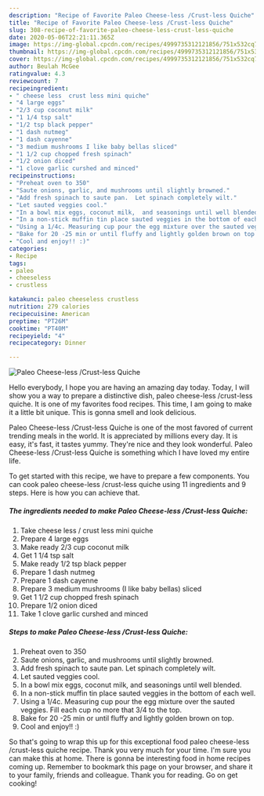 ```yaml
---
description: "Recipe of Favorite Paleo Cheese-less /Crust-less Quiche"
title: "Recipe of Favorite Paleo Cheese-less /Crust-less Quiche"
slug: 308-recipe-of-favorite-paleo-cheese-less-crust-less-quiche
date: 2020-05-06T22:21:11.365Z
image: https://img-global.cpcdn.com/recipes/4999735312121856/751x532cq70/paleo-cheese-less-crust-less-quiche-recipe-main-photo.jpg
thumbnail: https://img-global.cpcdn.com/recipes/4999735312121856/751x532cq70/paleo-cheese-less-crust-less-quiche-recipe-main-photo.jpg
cover: https://img-global.cpcdn.com/recipes/4999735312121856/751x532cq70/paleo-cheese-less-crust-less-quiche-recipe-main-photo.jpg
author: Beulah McGee
ratingvalue: 4.3
reviewcount: 7
recipeingredient:
- " cheese less  crust less mini quiche"
- "4 large eggs"
- "2/3 cup coconut milk"
- "1 1/4 tsp salt"
- "1/2 tsp black pepper"
- "1 dash nutmeg"
- "1 dash cayenne"
- "3 medium mushrooms I like baby bellas sliced"
- "1 1/2 cup chopped fresh spinach"
- "1/2 onion diced"
- "1 clove garlic curshed and minced"
recipeinstructions:
- "Preheat oven to 350"
- "Saute onions, garlic, and mushrooms until slightly browned."
- "Add fresh spinach to saute pan.  Let spinach completely wilt."
- "Let sauted veggies cool."
- "In a bowl mix eggs, coconut milk,  and seasonings until well blended."
- "In a non-stick muffin tin place sauted veggies in the bottom of each well."
- "Using a 1/4c. Measuring cup pour the egg mixture over the sauted veggies.  Fill each cup no more that 3/4 to the top."
- "Bake for 20 -25 min or until fluffy and lightly golden brown on top."
- "Cool and enjoy!! :)"
categories:
- Recipe
tags:
- paleo
- cheeseless
- crustless

katakunci: paleo cheeseless crustless 
nutrition: 279 calories
recipecuisine: American
preptime: "PT26M"
cooktime: "PT40M"
recipeyield: "4"
recipecategory: Dinner

---
```



![Paleo Cheese-less /Crust-less Quiche](https://img-global.cpcdn.com/recipes/4999735312121856/751x532cq70/paleo-cheese-less-crust-less-quiche-recipe-main-photo.jpg)

Hello everybody, I hope you are having an amazing day today. Today, I will show you a way to prepare a distinctive dish, paleo cheese-less /crust-less quiche. It is one of my favorites food recipes. This time, I am going to make it a little bit unique. This is gonna smell and look delicious.



Paleo Cheese-less /Crust-less Quiche is one of the most favored of current trending meals in the world. It is appreciated by millions every day. It is easy, it's fast, it tastes yummy. They're nice and they look wonderful. Paleo Cheese-less /Crust-less Quiche is something which I have loved my entire life.


To get started with this recipe, we have to prepare a few components. You can cook paleo cheese-less /crust-less quiche using 11 ingredients and 9 steps. Here is how you can achieve that.

##### The ingredients needed to make Paleo Cheese-less /Crust-less Quiche:

1. Take  cheese less / crust less mini quiche
1. Prepare 4 large eggs
1. Make ready 2/3 cup coconut milk
1. Get 1 1/4 tsp salt
1. Make ready 1/2 tsp black pepper
1. Prepare 1 dash nutmeg
1. Prepare 1 dash cayenne
1. Prepare 3 medium mushrooms (I like baby bellas) sliced
1. Get 1 1/2 cup chopped fresh spinach
1. Prepare 1/2 onion diced
1. Take 1 clove garlic curshed and minced




##### Steps to make Paleo Cheese-less /Crust-less Quiche:

1. Preheat oven to 350
1. Saute onions, garlic, and mushrooms until slightly browned.
1. Add fresh spinach to saute pan.  Let spinach completely wilt.
1. Let sauted veggies cool.
1. In a bowl mix eggs, coconut milk,  and seasonings until well blended.
1. In a non-stick muffin tin place sauted veggies in the bottom of each well.
1. Using a 1/4c. Measuring cup pour the egg mixture over the sauted veggies.  Fill each cup no more that 3/4 to the top.
1. Bake for 20 -25 min or until fluffy and lightly golden brown on top.
1. Cool and enjoy!! :)




So that's going to wrap this up for this exceptional food paleo cheese-less /crust-less quiche recipe. Thank you very much for your time. I'm sure you can make this at home. There is gonna be interesting food in home recipes coming up. Remember to bookmark this page on your browser, and share it to your family, friends and colleague. Thank you for reading. Go on get cooking!
